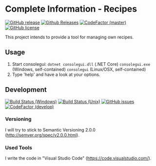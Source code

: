 # Complete Information - Recipes
[![GitHub release](https://img.shields.io/github/release/NicoVIII/CompleteInformation.svg)]()
[![Github Releases](https://img.shields.io/github/downloads/NicoVIII/CompleteInformation/total.svg)]()
[![CodeFactor (master)](https://www.codefactor.io/repository/github/nicoviii/completeinformation/badge/master)](https://www.codefactor.io/repository/github/nicoviii/completeinformation/overview/master)
[![GitHub license](https://img.shields.io/badge/license-MIT-blue.svg)](https://raw.githubusercontent.com/NicoVIII/CompleteInformation/master/LICENSE.txt)

This project intends to provide a tool for managing own recipes.

## Usage
1. Start consolegui:
`dotnet consolegui.dll` (.NET Core)
`consolegui.exe` (Windows, self-contained)
`consolegui` (Linux/OSX, self-contained)
2. Type 'help' and have a look at your options.

## Development
[![Build Status (Windows)](https://img.shields.io/appveyor/ci/NicoVIII/CompleteInformation.svg?logo=appveyor&label=build%20(windows))](https://ci.appveyor.com/project/NicoVIII/CompleteInformation)
[![Build Status (Unix)](https://img.shields.io/travis/NicoVIII/CompleteInformation.svg?label=build%20(unix))](https://travis-ci.org/NicoVIII/CompleteInformation)
[![GitHub issues](https://img.shields.io/github/issues/NicoVIII/CompleteInformation.svg)](https://github.com/NicoVIII/CompleteInformation/issues)
[![CodeFactor (develop)](https://www.codefactor.io/repository/github/nicoviii/completeinformation/badge/develop)](https://www.codefactor.io/repository/github/nicoviii/completeinformation/overview/develop)

### Versioning
I will try to stick to Semantic Versioning 2.0.0 (http://semver.org/spec/v2.0.0.html).

### Used Tools
I write the code in "Visual Studio Code" (https://code.visualstudio.com/).
